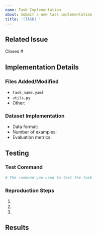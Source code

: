 ```yaml
---
name: Task Implementation
about: Submit a new task implementation
title: '[TASK] '
---
```


## Related Issue
<!-- Link to the issue this PR addresses -->
Closes #

## Implementation Details

### Files Added/Modified
<!-- List all files that were added or modified -->
- `task_name.yaml`
- `utils.py`
- Other: <!-- specify -->

### Dataset Implementation
<!-- Briefly describe how the dataset is structured and implemented -->
- Data format:
- Number of examples:
- Evaluation metrics:

## Testing

### Test Command
```bash
# The command you used to test the task
```

### Reproduction Steps
1. <!-- Step 1 -->
2. <!-- Step 2 -->
3. <!-- Step 3 -->

## Results
<!-- Please provide either:
1. Screenshots of your test results
2. Copy/pasted output
-->
